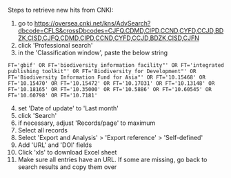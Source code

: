 Steps to retrieve new hits from CNKI:

1) go to https://oversea.cnki.net/kns/AdvSearch?dbcode=CFLS&crossDbcodes=CJFQ,CDMD,CIPD,CCND,CYFD,CCJD,BDZK,CISD,CJFQ,CDMD,CIPD,CCND,CYFD,CCJD,BDZK,CISD,CJFN
2) click 'Professional search'
3) in the 'Classification window', paste the below string

```FT='gbif' OR FT='biodiversity information facility"' OR FT='integrated publishing toolkit"' OR FT='Biodiversity for Development"' OR FT='Biodiversity Information Fund for Asia"' OR FT='10.15468' OR FT='10.15470' OR FT='10.15472' OR FT='10.17031' OR FT='10.13148' OR FT='10.18165' OR FT='10.35000' OR FT='10.5886' OR FT='10.60545' OR FT='10.60798' OR FT='10.7181'```

4) set 'Date of update' to 'Last month'
5) click 'Search'
6) if necessary, adjust 'Records/page' to maximum
7) Select all records
8) Select 'Export and Analysis' > 'Export reference' > 'Self-defined'
9) Add 'URL' and 'DOI' fields
10) Click 'xls' to download Excel sheet
11) Make sure all entries have an URL. If some are missing, go back to search results and copy them over
